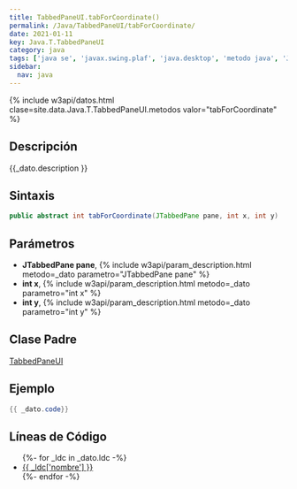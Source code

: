 ```yaml
---
title: TabbedPaneUI.tabForCoordinate()
permalink: /Java/TabbedPaneUI/tabForCoordinate/
date: 2021-01-11
key: Java.T.TabbedPaneUI
category: java
tags: ['java se', 'javax.swing.plaf', 'java.desktop', 'metodo java', 'Java 1.0']
sidebar: 
  nav: java
---
```


{% include w3api/datos.html clase=site.data.Java.T.TabbedPaneUI.metodos valor="tabForCoordinate" %}

## Descripción
{{_dato.description }}

## Sintaxis
~~~java
public abstract int tabForCoordinate(JTabbedPane pane, int x, int y)
~~~

## Parámetros
* **JTabbedPane pane**,  {% include w3api/param_description.html metodo=_dato parametro="JTabbedPane pane" %}
* **int x**,  {% include w3api/param_description.html metodo=_dato parametro="int x" %}
* **int y**,  {% include w3api/param_description.html metodo=_dato parametro="int y" %}

## Clase Padre
[TabbedPaneUI](/Java/TabbedPaneUI/)

## Ejemplo
~~~java
{{ _dato.code}}
~~~

## Líneas de Código
<ul>
{%- for _ldc in _dato.ldc -%}
   <li>
       <a href="{{_ldc['url'] }}">{{ _ldc['nombre'] }}</a>
   </li>
{%- endfor -%}
</ul>
